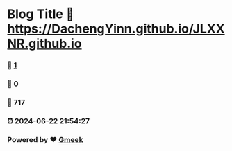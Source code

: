 # Blog Title :link: https://DachengYinn.github.io/JLXXNR.github.io 
### :page_facing_up: [1](https://DachengYinn.github.io/JLXXNR.github.io/tag.html) 
### :speech_balloon: 0 
### :hibiscus: 717 
### :alarm_clock: 2024-06-22 21:54:27 
### Powered by :heart: [Gmeek](https://github.com/Meekdai/Gmeek)
